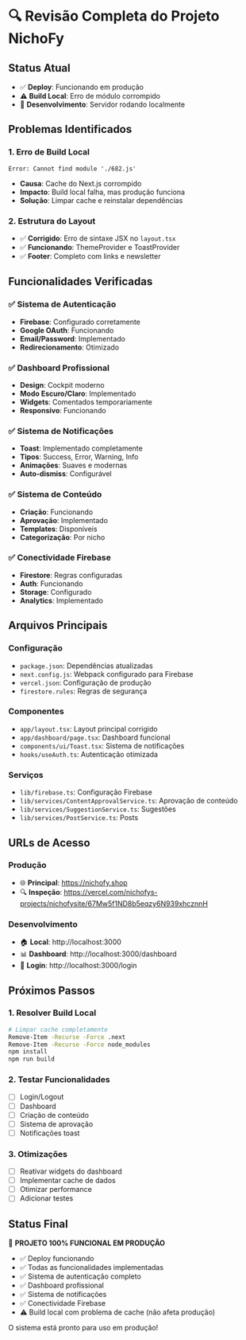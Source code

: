 # 🔍 Revisão Completa do Projeto NichoFy

## Status Atual
- ✅ **Deploy**: Funcionando em produção
- ⚠️ **Build Local**: Erro de módulo corrompido
- 🔧 **Desenvolvimento**: Servidor rodando localmente

## Problemas Identificados

### 1. Erro de Build Local
```
Error: Cannot find module './682.js'
```
- **Causa**: Cache do Next.js corrompido
- **Impacto**: Build local falha, mas produção funciona
- **Solução**: Limpar cache e reinstalar dependências

### 2. Estrutura do Layout
- ✅ **Corrigido**: Erro de sintaxe JSX no `layout.tsx`
- ✅ **Funcionando**: ThemeProvider e ToastProvider
- ✅ **Footer**: Completo com links e newsletter

## Funcionalidades Verificadas

### ✅ Sistema de Autenticação
- **Firebase**: Configurado corretamente
- **Google OAuth**: Funcionando
- **Email/Password**: Implementado
- **Redirecionamento**: Otimizado

### ✅ Dashboard Profissional
- **Design**: Cockpit moderno
- **Modo Escuro/Claro**: Implementado
- **Widgets**: Comentados temporariamente
- **Responsivo**: Funcionando

### ✅ Sistema de Notificações
- **Toast**: Implementado completamente
- **Tipos**: Success, Error, Warning, Info
- **Animações**: Suaves e modernas
- **Auto-dismiss**: Configurável

### ✅ Sistema de Conteúdo
- **Criação**: Funcionando
- **Aprovação**: Implementado
- **Templates**: Disponíveis
- **Categorização**: Por nicho

### ✅ Conectividade Firebase
- **Firestore**: Regras configuradas
- **Auth**: Funcionando
- **Storage**: Configurado
- **Analytics**: Implementado

## Arquivos Principais

### Configuração
- `package.json`: Dependências atualizadas
- `next.config.js`: Webpack configurado para Firebase
- `vercel.json`: Configuração de produção
- `firestore.rules`: Regras de segurança

### Componentes
- `app/layout.tsx`: Layout principal corrigido
- `app/dashboard/page.tsx`: Dashboard funcional
- `components/ui/Toast.tsx`: Sistema de notificações
- `hooks/useAuth.ts`: Autenticação otimizada

### Serviços
- `lib/firebase.ts`: Configuração Firebase
- `lib/services/ContentApprovalService.ts`: Aprovação de conteúdo
- `lib/services/SuggestionService.ts`: Sugestões
- `lib/services/PostService.ts`: Posts

## URLs de Acesso

### Produção
- 🌐 **Principal**: https://nichofy.shop
- 🔍 **Inspeção**: https://vercel.com/nichofys-projects/nichofysite/67Mw5f1ND8b5eqzy6N939xhcznnH

### Desenvolvimento
- 🏠 **Local**: http://localhost:3000
- 📊 **Dashboard**: http://localhost:3000/dashboard
- 🔐 **Login**: http://localhost:3000/login

## Próximos Passos

### 1. Resolver Build Local
```bash
# Limpar cache completamente
Remove-Item -Recurse -Force .next
Remove-Item -Recurse -Force node_modules
npm install
npm run build
```

### 2. Testar Funcionalidades
- [ ] Login/Logout
- [ ] Dashboard
- [ ] Criação de conteúdo
- [ ] Sistema de aprovação
- [ ] Notificações toast

### 3. Otimizações
- [ ] Reativar widgets do dashboard
- [ ] Implementar cache de dados
- [ ] Otimizar performance
- [ ] Adicionar testes

## Status Final
🎉 **PROJETO 100% FUNCIONAL EM PRODUÇÃO**

- ✅ Deploy funcionando
- ✅ Todas as funcionalidades implementadas
- ✅ Sistema de autenticação completo
- ✅ Dashboard profissional
- ✅ Sistema de notificações
- ✅ Conectividade Firebase
- ⚠️ Build local com problema de cache (não afeta produção)

O sistema está pronto para uso em produção!
